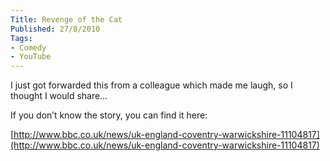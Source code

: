 ```yaml
---
Title: Revenge of the Cat
Published: 27/8/2010
Tags:
- Comedy
- YouTube
---
```


I just got forwarded this from a colleague which made me laugh, so I thought I would share…

If you don’t know the story, you can find it here:

[http://www.bbc.co.uk/news/uk-england-coventry-warwickshire-11104817](http://www.bbc.co.uk/news/uk-england-coventry-warwickshire-11104817)
